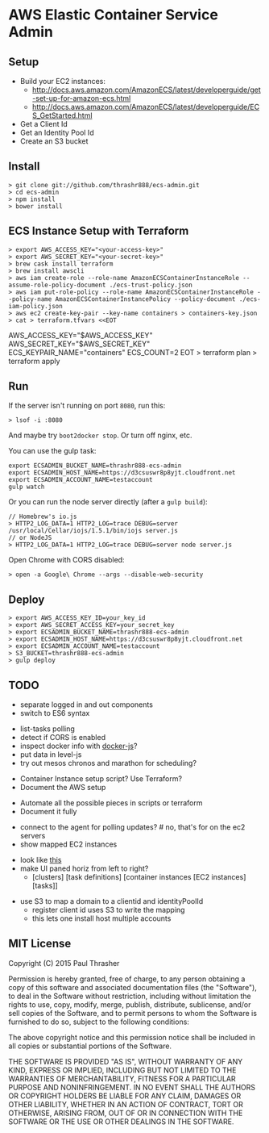 AWS Elastic Container Service Admin
===================================


Setup
-----

- Build your EC2 instances:
    - http://docs.aws.amazon.com/AmazonECS/latest/developerguide/get-set-up-for-amazon-ecs.html
    - http://docs.aws.amazon.com/AmazonECS/latest/developerguide/ECS_GetStarted.html
- Get a Client Id
- Get an Identity Pool Id
- Create an S3 bucket


Install
-------

    
    > git clone git://github.com/thrashr888/ecs-admin.git
    > cd ecs-admin
    > npm install
    > bower install


ECS Instance Setup with Terraform
---------------------------------

    > export AWS_ACCESS_KEY="<your-access-key>"
    > export AWS_SECRET_KEY="<your-secret-key>"
    > brew cask install terraform
    > brew install awscli
    > aws iam create-role --role-name AmazonECSContainerInstanceRole --assume-role-policy-document ./ecs-trust-policy.json
    > aws iam put-role-policy --role-name AmazonECSContainerInstanceRole --policy-name AmazonECSContainerInstancePolicy --policy-document ./ecs-iam-policy.json
    > aws ec2 create-key-pair --key-name containers > containers-key.json
    > cat > terraform.tfvars <<EOT
AWS_ACCESS_KEY="$AWS_ACCESS_KEY"
AWS_SECRET_KEY="$AWS_SECRET_KEY"
ECS_KEYPAIR_NAME="containers"
ECS_COUNT=2
EOT
    > terraform plan
    > terraform apply


Run
---

If the server isn't running on port `8080`, run this:

    > lsof -i :8080

And maybe try `boot2docker stop`. Or turn off nginx, etc.

You can use the gulp task:

    export ECSADMIN_BUCKET_NAME=thrashr888-ecs-admin
    export ECSADMIN_HOST_NAME=https://d3csuswr8p8yjt.cloudfront.net
    export ECSADMIN_ACCOUNT_NAME=testaccount
    gulp watch

Or you can run the node server directly (after a `gulp build`):

    // Homebrew's io.js
    > HTTP2_LOG_DATA=1 HTTP2_LOG=trace DEBUG=server /usr/local/Cellar/iojs/1.5.1/bin/iojs server.js
    // or NodeJS
    > HTTP2_LOG_DATA=1 HTTP2_LOG=trace DEBUG=server node server.js

Open Chrome with CORS disabled:

    > open -a Google\ Chrome --args --disable-web-security


Deploy
------

    > export AWS_ACCESS_KEY_ID=your_key_id
    > export AWS_SECRET_ACCESS_KEY=your_secret_key
    > export ECSADMIN_BUCKET_NAME=thrashr888-ecs-admin
    > export ECSADMIN_HOST_NAME=https://d3csuswr8p8yjt.cloudfront.net
    > export ECSADMIN_ACCOUNT_NAME=testaccount
    > S3_BUCKET=thrashr888-ecs-admin 
    > gulp deploy


TODO
----

+ separate logged in and out components
+ switch to ES6 syntax
- list-tasks polling
- detect if CORS is enabled
- inspect docker info with [docker-js](https://github.com/dgoujard/docker-js/)?
- put data in level-js
- try out mesos chronos and marathon for scheduling?
+ Container Instance setup script? Use Terraform?
+ Document the AWS setup
- Automate all the possible pieces in scripts or terraform
- Document it fully
+ connect to the agent for polling updates? # no, that's for on the ec2 servers
+ show mapped EC2 instances
- look like [this](https://www.gosquared.com/blog/reinvent-2014-ec2-container-service-demo)
- make UI paned horiz from left to right?
    - [clusters] [task definitions] [container instances [EC2 instances] [tasks]]
+ use S3 to map a domain to a clientid and identityPoolId
    + register client id uses S3 to write the mapping
    + this lets one install host multiple accounts


MIT License
-----------

Copyright (C) 2015 Paul Thrasher

Permission is hereby granted, free of charge, to any person obtaining a copy of this software and associated documentation files (the "Software"), to deal in the Software without restriction, including without limitation the rights to use, copy, modify, merge, publish, distribute, sublicense, and/or sell copies of the Software, and to permit persons to whom the Software is furnished to do so, subject to the following conditions:

The above copyright notice and this permission notice shall be included in all copies or substantial portions of the Software.

THE SOFTWARE IS PROVIDED "AS IS", WITHOUT WARRANTY OF ANY KIND, EXPRESS OR IMPLIED, INCLUDING BUT NOT LIMITED TO THE WARRANTIES OF MERCHANTABILITY, FITNESS FOR A PARTICULAR PURPOSE AND NONINFRINGEMENT. IN NO EVENT SHALL THE AUTHORS OR COPYRIGHT HOLDERS BE LIABLE FOR ANY CLAIM, DAMAGES OR OTHER LIABILITY, WHETHER IN AN ACTION OF CONTRACT, TORT OR OTHERWISE, ARISING FROM, OUT OF OR IN CONNECTION WITH THE SOFTWARE OR THE USE OR OTHER DEALINGS IN THE SOFTWARE.